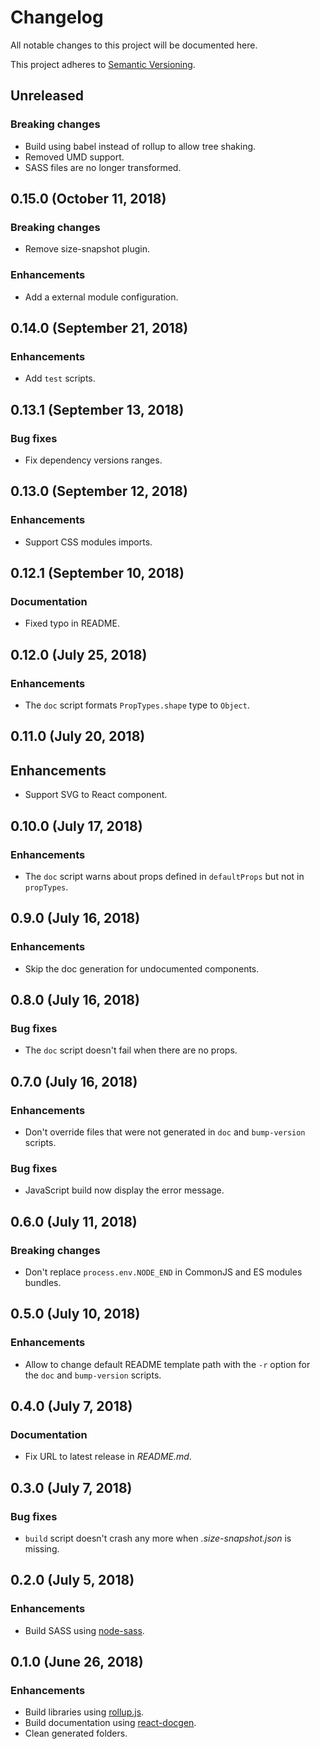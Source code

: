 <!--
  When editing this file keep in mind to:
  * Prefer clear English sentences to short abbreviations.
  * Keep the sections sorted in the same order:
    1. Breaking changes
    2. Enhancements
    3. Bug fixes
    4. Documentation
  * Put all unreleased changes in the top level "Unreleased" section.
-->

# Changelog

All notable changes to this project will be documented here.

This project adheres to [Semantic Versioning](http://semver.org/spec/v2.0.0.html).

## Unreleased

### Breaking changes

- Build using babel instead of rollup to allow tree shaking.
- Removed UMD support.
- SASS files are no longer transformed.

## 0.15.0 (October 11, 2018)

### Breaking changes

- Remove size-snapshot plugin.

### Enhancements

- Add a external module configuration.

## 0.14.0 (September 21, 2018)

### Enhancements

- Add `test` scripts.

## 0.13.1 (September 13, 2018)

### Bug fixes

- Fix dependency versions ranges.

## 0.13.0 (September 12, 2018)

### Enhancements

- Support CSS modules imports.

## 0.12.1 (September 10, 2018)

### Documentation

- Fixed typo in README.

## 0.12.0 (July 25, 2018)

### Enhancements

- The `doc` script formats `PropTypes.shape` type to `Object`.

## 0.11.0 (July 20, 2018)

## Enhancements

- Support SVG to React component.

## 0.10.0 (July 17, 2018)

### Enhancements

- The `doc` script warns about props defined in `defaultProps` but not in `propTypes`.

## 0.9.0 (July 16, 2018)

### Enhancements

- Skip the doc generation for undocumented components.

## 0.8.0 (July 16, 2018)

### Bug fixes

- The `doc` script doesn't fail when there are no props.

## 0.7.0 (July 16, 2018)

### Enhancements

- Don't override files that were not generated in `doc` and `bump-version` scripts.

### Bug fixes

- JavaScript build now display the error message.

## 0.6.0 (July 11, 2018)

### Breaking changes

- Don't replace `process.env.NODE_END` in CommonJS and ES modules bundles.

## 0.5.0 (July 10, 2018)

### Enhancements

- Allow to change default README template path with the `-r` option for the `doc` and `bump-version` scripts.

## 0.4.0 (July 7, 2018)

### Documentation

- Fix URL to latest release in _README.md_.

## 0.3.0 (July 7, 2018)

### Bug fixes

- `build` script doesn't crash any more when _.size-snapshot.json_ is missing.

## 0.2.0 (July 5, 2018)

### Enhancements

- Build SASS using [node-sass](https://github.com/sass/node-sass).

## 0.1.0 (June 26, 2018)

### Enhancements

- Build libraries using [rollup.js](https://rollupjs.org/).
- Build documentation using [react-docgen](https://github.com/reactjs/react-docgen).
- Clean generated folders.

